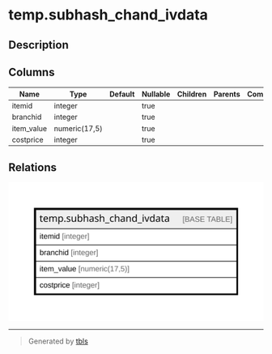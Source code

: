 # temp.subhash_chand_ivdata

## Description

## Columns

| Name | Type | Default | Nullable | Children | Parents | Comment |
| ---- | ---- | ------- | -------- | -------- | ------- | ------- |
| itemid | integer |  | true |  |  |  |
| branchid | integer |  | true |  |  |  |
| item_value | numeric(17,5) |  | true |  |  |  |
| costprice | integer |  | true |  |  |  |

## Relations

![er](temp.subhash_chand_ivdata.svg)

---

> Generated by [tbls](https://github.com/k1LoW/tbls)
